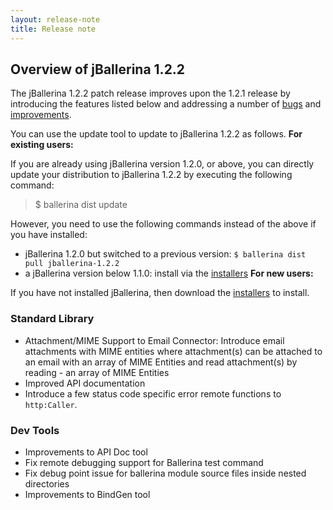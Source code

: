 ```yaml
---
layout: release-note
title: Release note
---
```

## Overview of jBallerina 1.2.2
The jBallerina 1.2.2 patch release improves upon the 1.2.1 release by introducing the features listed below and addressing a number of [bugs](https://github.com/ballerina-platform/ballerina-lang/issues?q=is%3Aissue+milestone%3A%22Ballerina+1.2.2%22+label%3AType%2FBug+is%3Aclosed) and [improvements](https://github.com/ballerina-platform/ballerina-lang/issues?q=is%3Aissue+milestone%3A%22Ballerina+1.2.2%22+is%3Aclosed+label%3AType%2FImprovement).

You can use the update tool to update to jBallerina 1.2.2 as follows.
**For existing users:**

If you are already using jBallerina version 1.2.0, or above, you can directly update your distribution to jBallerina 1.2.2 by executing the following command:

> $ ballerina dist update

However, you need to use the following commands instead of the above if you have installed:

- jBallerina 1.2.0 but switched to a previous version: `$ ballerina dist pull jballerina-1.2.2`
- a jBallerina version below 1.1.0: install via the [installers](https://ballerina.io/downloads/)
**For new users:**

If you have not installed jBallerina, then download the [installers](https://ballerina.io/downloads/) to install.

### Standard Library
- Attachment/MIME Support to Email Connector: Introduce email attachments with MIME entities where attachment(s) can be attached to an email with an array of MIME Entities and read attachment(s) by reading - an array of MIME Entities
- Improved API documentation
- Introduce a few status code specific error remote functions to `http:Caller`. 

### Dev Tools
- Improvements to API Doc tool
- Fix remote debugging support for Ballerina test command
- Fix debug point issue for ballerina module source files inside nested directories
- Improvements to BindGen tool

